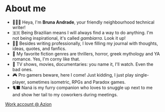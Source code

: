 # About me

- 👩🏻‍💻 Heya, I'm **Bruna Andrade**, your friendly neighbourhood technical writer!
- 🇧🇷 Being Brazilian means I will always find a way to do anything. I'm not being inspirational, it's called *gambiarra*. Look it up!
- ✍🏻 Besides writing professionally, I love filling my journal with thoughts, ideas, quotes, and fanfics.
- 📖 My favorite fiction genres are thrillers, horror, greek mythology and YA romance. Yes, I'm corny like that.
- 📼 TV shows, movies, documentaries: you name it, I'll watch. Even the bad ones.
- 🎮 Pro gamers beware, here I come! Just kidding, I just play single-player, sometimes isometric, RPGs and Paradox games.
- 🐈‍⬛ Naná is my furry companion who loves to snuggle up next to me and show her tail to my coworkers during meetings.

[Work account @ Azion](https://github.com/bru-andrade)

<!---
nanellide/nanellide is a ✨ special ✨ repository because its `README.md` (this file) appears on your GitHub profile.
You can click the Preview link to take a look at your changes.

### Skills


### Education


### Work experience
--->
